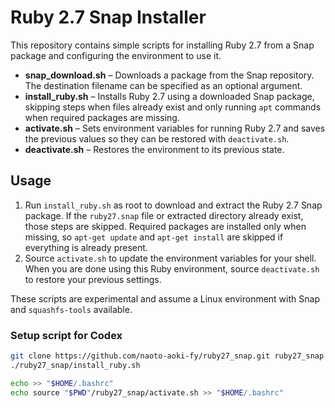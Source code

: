 # Ruby 2.7 Snap Installer

This repository contains simple scripts for installing Ruby 2.7 from a Snap package and configuring the environment to use it.

- **snap_download.sh** – Downloads a package from the Snap repository. The
  destination filename can be specified as an optional argument.
- **install_ruby.sh** – Installs Ruby 2.7 using a downloaded Snap package,
  skipping steps when files already exist and only running `apt` commands when
  required packages are missing.
- **activate.sh** – Sets environment variables for running Ruby 2.7 and saves
  the previous values so they can be restored with `deactivate.sh`.
- **deactivate.sh** – Restores the environment to its previous state.

## Usage

1. Run `install_ruby.sh` as root to download and extract the Ruby 2.7 Snap package. If the
   `ruby27.snap` file or extracted directory already exist, those steps are skipped.
   Required packages are installed only when missing, so `apt-get update` and
   `apt-get install` are skipped if everything is already present.
2. Source `activate.sh` to update the environment variables for your shell.
   When you are done using this Ruby environment, source `deactivate.sh` to
   restore your previous settings.

These scripts are experimental and assume a Linux environment with Snap and `squashfs-tools` available.

### Setup script for Codex

```bash
git clone https://github.com/naoto-aoki-fy/ruby27_snap.git ruby27_snap
./ruby27_snap/install_ruby.sh

echo >> "$HOME/.bashrc"
echo source "$PWD"/ruby27_snap/activate.sh >> "$HOME/.bashrc"
```
